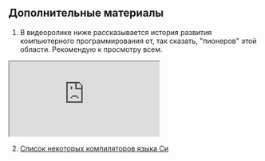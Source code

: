 ## Дополнительные материалы

1. В видеоролике ниже рассказывается история развития компьютерного программирования от, так сказать, "пионеров" этой области. Рекомендую к просмотру всем.
<div class="lessonVideo">
	<iframe src="https://www.youtube.com/embed/j0kcXFuckqw?rel=0" allowfullscreen></iframe>
</div>

2. [Список некоторых компиляторов языка Си](https://ru.wikipedia.org/wiki/%D0%A1%D0%B8_(%D1%8F%D0%B7%D1%8B%D0%BA_%D0%BF%D1%80%D0%BE%D0%B3%D1%80%D0%B0%D0%BC%D0%BC%D0%B8%D1%80%D0%BE%D0%B2%D0%B0%D0%BD%D0%B8%D1%8F)#%D0%9A%D0%BE%D0%BC%D0%BF%D0%B8%D0%BB%D1%8F%D1%82%D0%BE%D1%80%D1%8B)